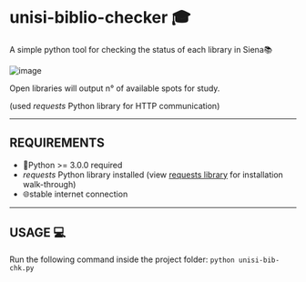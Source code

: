 # unisi-biblio-checker 🎓
A simple python tool for checking the status of each library in Siena📚

![image](https://user-images.githubusercontent.com/20042147/148055908-33611492-d4f8-4160-95ab-b14306dad0ee.png)

Open libraries will output n° of available spots for study.

(used *requests* Python library for HTTP communication) 

* * *
## REQUIREMENTS
- 🐍Python >= 3.0.0 required
- *requests* Python library installed (view [requests library](https://pypi.org/project/requests/) for installation walk-through)
- 🌐stable internet connection

* * *
## USAGE 💻
Run the following command inside the project folder:
`python unisi-bib-chk.py`

